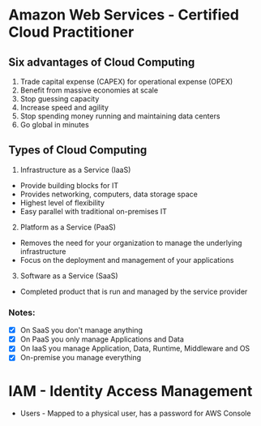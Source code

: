 # Amazon Web Services - Certified Cloud Practitioner

## Six advantages of Cloud Computing
 1. Trade capital expense (CAPEX) for operational expense (OPEX)
 2. Benefit from massive economies at scale 
 3. Stop guessing capacity
 4. Increase speed and agility
 5. Stop spending money running and maintaining data centers
 6. Go global in minutes

## Types of Cloud Computing
 1. Infrastructure as a Service (IaaS)
  - Provide building blocks for IT
  - Provides networking, computers, data storage space
  - Highest level of flexibility
  - Easy parallel with traditional on-premises IT
 2. Platform as a Service (PaaS)
  - Removes the need for your organization to manage the underlying infrastructure
  - Focus on the deployment and management of your applications
 3. Software as a Service (SaaS)
  - Completed product that is run and managed by the service provider

### Notes:
- [x] On SaaS you don't manage anything
- [x] On PaaS you only manage Applications and Data
- [x] On IaaS you manage Application, Data, Runtime, Middleware and OS
- [x] On-premise you manage everything

# IAM - Identity Access Management
 - Users - Mapped to a physical user, has a password for AWS Console

